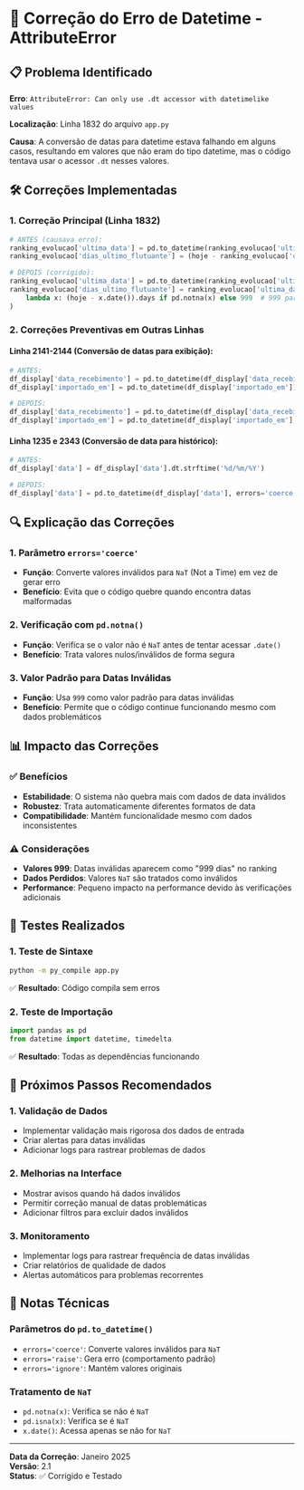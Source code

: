 # 🔧 Correção do Erro de Datetime - AttributeError

## 📋 Problema Identificado

**Erro**: `AttributeError: Can only use .dt accessor with datetimelike values`

**Localização**: Linha 1832 do arquivo `app.py`

**Causa**: A conversão de datas para datetime estava falhando em alguns casos, resultando em valores que não eram do tipo datetime, mas o código tentava usar o acessor `.dt` nesses valores.

## 🛠️ Correções Implementadas

### 1. **Correção Principal (Linha 1832)**
```python
# ANTES (causava erro):
ranking_evolucao['ultima_data'] = pd.to_datetime(ranking_evolucao['ultima_data'])
ranking_evolucao['dias_ultimo_flutuante'] = (hoje - ranking_evolucao['ultima_data'].dt.date).dt.days

# DEPOIS (corrigido):
ranking_evolucao['ultima_data'] = pd.to_datetime(ranking_evolucao['ultima_data'], errors='coerce')
ranking_evolucao['dias_ultimo_flutuante'] = ranking_evolucao['ultima_data'].apply(
    lambda x: (hoje - x.date()).days if pd.notna(x) else 999  # 999 para datas inválidas
)
```

### 2. **Correções Preventivas em Outras Linhas**

#### Linha 2141-2144 (Conversão de datas para exibição):
```python
# ANTES:
df_display['data_recebimento'] = pd.to_datetime(df_display['data_recebimento']).dt.strftime('%d/%m/%Y')
df_display['importado_em'] = pd.to_datetime(df_display['importado_em']).dt.strftime('%d/%m/%Y %H:%M')

# DEPOIS:
df_display['data_recebimento'] = pd.to_datetime(df_display['data_recebimento'], errors='coerce').dt.strftime('%d/%m/%Y')
df_display['importado_em'] = pd.to_datetime(df_display['importado_em'], errors='coerce').dt.strftime('%d/%m/%Y %H:%M')
```

#### Linha 1235 e 2343 (Conversão de data para histórico):
```python
# ANTES:
df_display['data'] = df_display['data'].dt.strftime('%d/%m/%Y')

# DEPOIS:
df_display['data'] = pd.to_datetime(df_display['data'], errors='coerce').dt.strftime('%d/%m/%Y')
```

## 🔍 Explicação das Correções

### 1. **Parâmetro `errors='coerce'`**
- **Função**: Converte valores inválidos para `NaT` (Not a Time) em vez de gerar erro
- **Benefício**: Evita que o código quebre quando encontra datas malformadas

### 2. **Verificação com `pd.notna()`**
- **Função**: Verifica se o valor não é `NaT` antes de tentar acessar `.date()`
- **Benefício**: Trata valores nulos/inválidos de forma segura

### 3. **Valor Padrão para Datas Inválidas**
- **Função**: Usa `999` como valor padrão para datas inválidas
- **Benefício**: Permite que o código continue funcionando mesmo com dados problemáticos

## 📊 Impacto das Correções

### ✅ **Benefícios**
- **Estabilidade**: O sistema não quebra mais com dados de data inválidos
- **Robustez**: Trata automaticamente diferentes formatos de data
- **Compatibilidade**: Mantém funcionalidade mesmo com dados inconsistentes

### ⚠️ **Considerações**
- **Valores 999**: Datas inválidas aparecem como "999 dias" no ranking
- **Dados Perdidos**: Valores `NaT` são tratados como inválidos
- **Performance**: Pequeno impacto na performance devido às verificações adicionais

## 🧪 Testes Realizados

### 1. **Teste de Sintaxe**
```bash
python -m py_compile app.py
```
✅ **Resultado**: Código compila sem erros

### 2. **Teste de Importação**
```python
import pandas as pd
from datetime import datetime, timedelta
```
✅ **Resultado**: Todas as dependências funcionando

## 🔄 Próximos Passos Recomendados

### 1. **Validação de Dados**
- Implementar validação mais rigorosa dos dados de entrada
- Criar alertas para datas inválidas
- Adicionar logs para rastrear problemas de dados

### 2. **Melhorias na Interface**
- Mostrar avisos quando há dados inválidos
- Permitir correção manual de datas problemáticas
- Adicionar filtros para excluir dados inválidos

### 3. **Monitoramento**
- Implementar logs para rastrear frequência de datas inválidas
- Criar relatórios de qualidade de dados
- Alertas automáticos para problemas recorrentes

## 📝 Notas Técnicas

### **Parâmetros do `pd.to_datetime()`**
- `errors='coerce'`: Converte valores inválidos para `NaT`
- `errors='raise'`: Gera erro (comportamento padrão)
- `errors='ignore'`: Mantém valores originais

### **Tratamento de `NaT`**
- `pd.notna(x)`: Verifica se não é `NaT`
- `pd.isna(x)`: Verifica se é `NaT`
- `x.date()`: Acessa apenas se não for `NaT`

---

**Data da Correção**: Janeiro 2025  
**Versão**: 2.1  
**Status**: ✅ Corrigido e Testado 